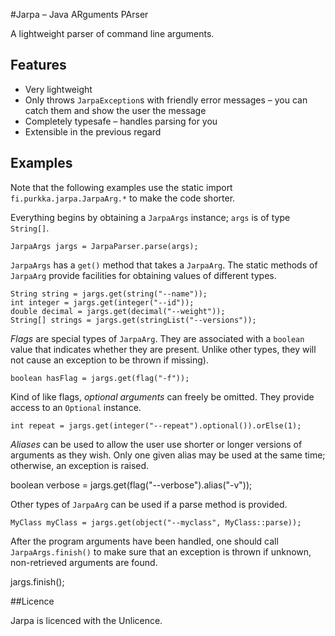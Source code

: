 #Jarpa – Java ARguments PArser

A lightweight parser of command line arguments.

## Features

* Very lightweight
* Only throws `JarpaException`s with friendly error messages – you can catch them and show the user the message
* Completely typesafe – handles parsing for you
* Extensible in the previous regard

## Examples

Note that the following examples use the static import `fi.purkka.jarpa.JarpaArg.*` to make the code shorter.

Everything begins by obtaining a `JarpaArgs` instance; `args` is of type `String[]`.

    JarpaArgs jargs = JarpaParser.parse(args);

`JarpaArgs` has a `get()` method that takes a `JarpaArg`. The static methods of `JarpaArg` provide facilities for obtaining values of different types.

    String string = jargs.get(string("--name"));
    int integer = jargs.get(integer("--id"));
    double decimal = jargs.get(decimal("--weight"));
    String[] strings = jargs.get(stringList("--versions"));

*Flags* are special types of `JarpaArg`. They are associated with a `boolean` value that indicates whether they are present. Unlike other types, they will not cause an exception to be thrown if missing).

    boolean hasFlag = jargs.get(flag("-f"));

Kind of like flags, *optional arguments* can freely be omitted. They provide access to an `Optional` instance.

    int repeat = jargs.get(integer("--repeat").optional()).orElse(1);

*Aliases* can be used to allow the user use shorter or longer versions of arguments as they wish. Only one given alias may be used at the same time; otherwise, an exception is raised.

   boolean verbose = jargs.get(flag("--verbose").alias("-v"));

Other types of `JarpaArg` can be used if a parse method is provided.

    MyClass myClass = jargs.get(object("--myclass", MyClass::parse));

After the program arguments have been handled, one should call `JarpaArgs.finish()` to make sure that an exception is thrown if unknown, non-retrieved arguments are found.

   jargs.finish();

##Licence

Jarpa is licenced with the Unlicence.
